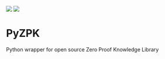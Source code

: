 ![](https://github.com/vineetjai/PyZPK/workflows/Tests/badge.svg)
![](https://github.com/vineetjai/PyZPK/workflows/Tutorials/badge.svg)
# PyZPK

Python wrapper for open source Zero Proof Knowledge Library
